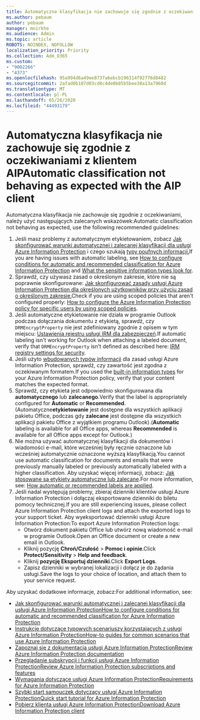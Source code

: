 ```yaml
---
title: Automatyczna klasyfikacja nie zachowuje się zgodnie z oczekiwaniami z klientem AIP
ms.author: pebaum
author: pebaum
manager: mnirkhe
ms.audience: Admin
ms.topic: article
ROBOTS: NOINDEX, NOFOLLOW
localization_priority: Priority
ms.collection: Adm_O365
ms.custom:
- "9002266"
- "4373"
ms.openlocfilehash: 95a994d6a49ee8737a6ebcb196314f92776d8482
ms.sourcegitcommit: 2afad0b107d03cd8c4de0b85b5bee38a13a7960d
ms.translationtype: MT
ms.contentlocale: pl-PL
ms.lasthandoff: 05/26/2020
ms.locfileid: "44493179"
---
```

# <a name="automatic-classification-not-behaving-as-expected-with-the-aip-client"></a><span data-ttu-id="7bb8e-102">Automatyczna klasyfikacja nie zachowuje się zgodnie z oczekiwaniami z klientem AIP</span><span class="sxs-lookup"><span data-stu-id="7bb8e-102">Automatic classification not behaving as expected with the AIP client</span></span>

<span data-ttu-id="7bb8e-103">Automatyczna klasyfikacja nie zachowuje się zgodnie z oczekiwaniami, należy użyć następujących zalecanych wskazówek:</span><span class="sxs-lookup"><span data-stu-id="7bb8e-103">Automatic classification not behaving as expected, use the following recommended guidelines:</span></span>

1. <span data-ttu-id="7bb8e-104">Jeśli masz problemy z automatycznym etykietowaniem, zobacz [Jak skonfigurować warunki automatycznej i zalecanej klasyfikacji dla usługi Azure Information Protection](https://docs.microsoft.com/azure/information-protection/configure-policy-classification) i czego szukają [typy poufnych informacji.](https://docs.microsoft.com/office365/securitycompliance/what-the-sensitive-information-types-look-for)</span><span class="sxs-lookup"><span data-stu-id="7bb8e-104">If you are having issues with automatic labeling, see [How to configure conditions for automatic and recommended classification for Azure Information Protection](https://docs.microsoft.com/azure/information-protection/configure-policy-classification) and [What the sensitive information types look for](https://docs.microsoft.com/office365/securitycompliance/what-the-sensitive-information-types-look-for).</span></span>
2. <span data-ttu-id="7bb8e-105">Sprawdź, czy używasz zasad o określonym zakresie, które nie są poprawnie skonfigurowane: [Jak skonfigurować zasady usługi Azure Information Protection dla określonych użytkowników przy użyciu zasad o określonym zakresie.](https://docs.microsoft.com/azure/information-protection/configure-policy-scope)</span><span class="sxs-lookup"><span data-stu-id="7bb8e-105">Check if you are using scoped policies that aren't configured properly: [How to configure the Azure Information Protection policy for specific users by using scoped policies](https://docs.microsoft.com/azure/information-protection/configure-policy-scope).</span></span>
3. <span data-ttu-id="7bb8e-106">Jeśli automatyczne etykietowanie nie działa w programie Outlook podczas dołączania dokumentu z etykietą, sprawdź, czy `DRMEncryptProperty` nie jest zdefiniowany zgodnie z opisem w tym miejscu: [Ustawienia rejestru usługi IRM dla zabezpieczeń](https://docs.microsoft.com/deployoffice/security/protect-sensitive-messages-and-documents-by-using-irm-in-office#office-2016-irm-registry-key-options).</span><span class="sxs-lookup"><span data-stu-id="7bb8e-106">If automatic labeling isn't working for Outlook when attaching a labeled document, verify that `DRMEncryptProperty` isn't defined as described here: [IRM registry settings for security](https://docs.microsoft.com/deployoffice/security/protect-sensitive-messages-and-documents-by-using-irm-in-office#office-2016-irm-registry-key-options).</span></span>
4. <span data-ttu-id="7bb8e-107">Jeśli użyto [wbudowanych typów informacji](https://support.office.com/article/What-the-sensitive-information-types-look-for-fd505979-76be-4d9f-b459-abef3fc9e86b) dla zasad usługi Azure Information Protection, sprawdź, czy zawartość jest zgodna z oczekiwanym formatem.</span><span class="sxs-lookup"><span data-stu-id="7bb8e-107">If you used the [built-in information types](https://support.office.com/article/What-the-sensitive-information-types-look-for-fd505979-76be-4d9f-b459-abef3fc9e86b) for your Azure Information Protection policy, verify that your content matches the expected format.</span></span>
5. <span data-ttu-id="7bb8e-108">Sprawdź, czy etykieta jest odpowiednio skonfigurowana dla **automatycznego** lub **zalecanego**.</span><span class="sxs-lookup"><span data-stu-id="7bb8e-108">Verify that the label is appropriately configured for **Automatic** or **Recommended**.</span></span> <span data-ttu-id="7bb8e-109">(Automatyczne**etykietowanie** jest dostępne dla wszystkich aplikacji pakietu Office, podczas gdy **zalecane** jest dostępne dla wszystkich aplikacji pakietu Office z wyjątkiem programu Outlook).</span><span class="sxs-lookup"><span data-stu-id="7bb8e-109">(**Automatic** labeling is available for all Office apps, whereas **Recommended** is available for all Office apps except for Outlook.)</span></span>
6. <span data-ttu-id="7bb8e-110">Nie można używać automatycznej klasyfikacji dla dokumentów i wiadomości e-mail, które wcześniej były ręcznie oznaczone lub wcześniej automatycznie oznaczone wyższą klasyfikacją.</span><span class="sxs-lookup"><span data-stu-id="7bb8e-110">You cannot use automatic classification for documents and emails that were previously manually labeled or previously automatically labeled with a higher classification.</span></span>  <span data-ttu-id="7bb8e-111">Aby uzyskać więcej informacji, zobacz: [Jak stosowane są etykiety automatyczne lub zalecane](https://docs.microsoft.com/azure/information-protection/configure-policy-classification#how-automatic-or-recommended-labels-are-applied).</span><span class="sxs-lookup"><span data-stu-id="7bb8e-111">For more information, see: [How automatic or recommended labels are applied](https://docs.microsoft.com/azure/information-protection/configure-policy-classification#how-automatic-or-recommended-labels-are-applied).</span></span>
7. <span data-ttu-id="7bb8e-112">Jeśli nadal występują problemy, zbieraj dzienniki klientów usługi Azure Information Protection i dołączaj eksportowane dzienniki do biletu pomocy technicznej.</span><span class="sxs-lookup"><span data-stu-id="7bb8e-112">If you are still experiencing issues, please collect Azure Information Protection client logs and attach the exported logs to your support ticket.</span></span> <span data-ttu-id="7bb8e-113">Aby wyeksportować dzienniki usługi Azure Information Protection:</span><span class="sxs-lookup"><span data-stu-id="7bb8e-113">To export Azure Information Protection logs:</span></span>
    - <span data-ttu-id="7bb8e-114">Otwórz dokument pakietu Office lub utwórz nową wiadomość e-mail w programie Outlook.</span><span class="sxs-lookup"><span data-stu-id="7bb8e-114">Open an Office document or create a new email in Outlook.</span></span>
    - <span data-ttu-id="7bb8e-115">Kliknij pozycję **Chroń/Czułość**  >  **Pomoc i opinie**.</span><span class="sxs-lookup"><span data-stu-id="7bb8e-115">Click **Protect/Sensitivity** > **Help and feedback**.</span></span>
    - <span data-ttu-id="7bb8e-116">Kliknij **pozycję Eksportuj dzienniki**.</span><span class="sxs-lookup"><span data-stu-id="7bb8e-116">Click **Export Logs**.</span></span>
    - <span data-ttu-id="7bb8e-117">Zapisz dzienniki w wybranej lokalizacji i dołącz je do żądania usługi.</span><span class="sxs-lookup"><span data-stu-id="7bb8e-117">Save the logs to your choice of location, and attach them to your service request.</span></span>

<span data-ttu-id="7bb8e-118">Aby uzyskać dodatkowe informacje, zobacz:</span><span class="sxs-lookup"><span data-stu-id="7bb8e-118">For additional information, see:</span></span>

- [<span data-ttu-id="7bb8e-119">Jak skonfigurować warunki automatycznej i zalecanej klasyfikacji dla usługi Azure Information Protection</span><span class="sxs-lookup"><span data-stu-id="7bb8e-119">How to configure conditions for automatic and recommended classification for Azure Information Protection</span></span>](https://docs.microsoft.com/azure/information-protection/configure-policy-classification)
- [<span data-ttu-id="7bb8e-120">Instrukcje dotyczące typowych scenariuszy korzystających z usługi Azure Information Protection</span><span class="sxs-lookup"><span data-stu-id="7bb8e-120">How-to guides for common scenarios that use Azure Information Protection</span></span>](https://docs.microsoft.com/azure/information-protection/how-to-guides)
- [<span data-ttu-id="7bb8e-121">Zapoznaj się z dokumentacją usługi Azure Information Protection</span><span class="sxs-lookup"><span data-stu-id="7bb8e-121">Review Azure Information Protection documentation</span></span>](https://docs.microsoft.com/azure/information-protection/what-is-information-protection)
- [<span data-ttu-id="7bb8e-122">Przeglądanie subskrypcji i funkcji usługi Azure Information Protection</span><span class="sxs-lookup"><span data-stu-id="7bb8e-122">Review Azure Information Protection subscriptions and features</span></span>](https://azure.microsoft.com/pricing/details/information-protection)
- [<span data-ttu-id="7bb8e-123">Wymagania dotyczące usługi Azure Information Protection</span><span class="sxs-lookup"><span data-stu-id="7bb8e-123">Requirements for Azure Information Protection</span></span>](https://docs.microsoft.com/azure/information-protection/get-started/requirements)
- [<span data-ttu-id="7bb8e-124">Szybki start samouczek dotyczący usługi Azure Information Protection</span><span class="sxs-lookup"><span data-stu-id="7bb8e-124">Quick start tutorial for Azure Information Protection</span></span>](https://docs.microsoft.com/azure/information-protection/get-started/infoprotect-quick-start-tutorial)
- [<span data-ttu-id="7bb8e-125">Pobierz klienta usługi Azure Information Protection</span><span class="sxs-lookup"><span data-stu-id="7bb8e-125">Download Azure Information Protection client</span></span>](https://www.microsoft.com/download/details.aspx?id=53018)
